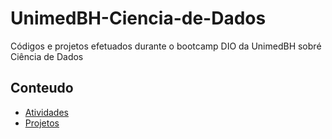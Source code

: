 # UnimedBH-Ciencia-de-Dados
 Códigos e projetos efetuados durante o bootcamp DIO da UnimedBH sobré Ciência de Dados

## Conteudo
- <a href="https://github.com/LucasMGuima/UnimedBH-Ciencia-de-Dados/tree/main/Atividades">Atividades</a>
- <a href="https://github.com/LucasMGuima/UnimedBH-Ciencia-de-Dados/tree/main/Projetos">Projetos</a>
